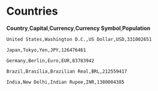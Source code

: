 # Countries

**Country**,**Capital**,**Currency**,**Currency Symbol**,**Population**

    United States,Washington D.C.,US Dollar,USD,331002651

    Japan,Tokyo,Yen,JPY,126476461

    Germany,Berlin,Euro,EUR,83783942

    Brazil,Brasília,Brazilian Real,BRL,212559417

    India,New Delhi,Indian Rupee,INR,1380004385
